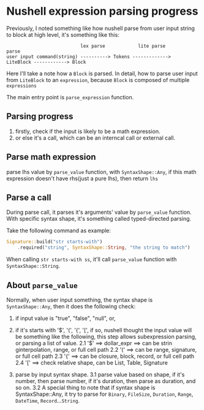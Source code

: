 # Nushell expression parsing progress

Previously, I noted something like how nushell parse from user input string to block at high level, it's something like this:

```
                           lex parse            lite parse                parse
user input command(string) ----------> Tokens ------------->  LiteBlock ------------> Block
```

Here I'll take a note how a `Block` is parsed.  In detail, how to parse user input from `LiteBlock` to an `expression`, because `Block` is composed of multiple `expressions`

The main entry point is `parse_expression` function.

## Parsing progress
1. firstly, check if the input is likely to be a math expression.
2. or else it's a call, which can be an interncal call or external call.

## Parse math expression
parse lhs value by `parse_value` function, with `SyntaxShape::Any`, if this math expression doesn't have rhs(just a pure lhs), then return `lhs`

## Parse a call
During parse call, it parses it's arguments' value by `parse_value` function.  With specific syntax shape, it's something called typed-directed parsing.

Take the following command as example:
```rust
Signature::build("str starts-with")
    .required("string", SyntaxShape::String, "the string to match")
```

When calling `str starts-with ss`,  it'll call `parse_value` function with `SyntaxShape::String`.

## About `parse_value`
Normally, when user input something, the syntax shape is `SyntaxShape::Any`, then it does the following check:
1. if input value is "true", "false", "null", or,
2. if it's starts with '$', '(', '{', '[', if so, nushell thought the input value will be something like the following, this step allows subexpression parsing, or parsing a list of value.
2.1  '$' ==> dollar_expr ==> can be strin ginterpolation, range, or full cell path
2.2  '(' ==> can be range, signature, or full cell path
2.3  '{' ==> can be closure, block, record, or full cell path
2.4  '[' ==> check relative shape, can be List, Table, Signature

3. parse by input syntax shape.
3.1 parse value based on shape, if it's number, then parse number, if it's duration, then parse as duration, and so on.
3.2 A special thing to note that if syntax shape is SyntaxShape::Any, it try to parse for `Binary`, `FileSize`, `Duration`, `Range`, `DateTime`, `Record`...`String`.
